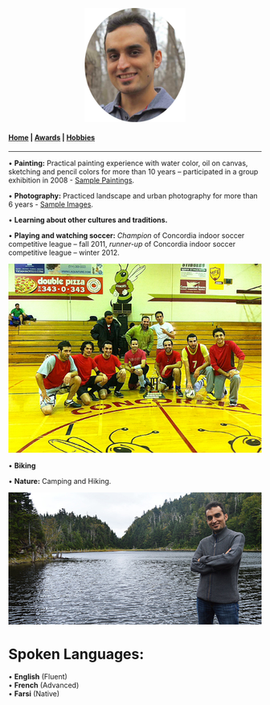 
<p align="center">
  <img src="Images/profile.jpg" width="200"/>
</p>

#### [Home](index.md) | [Awards](awards.md) | [Hobbies](hobbies.md)

-----------------------------

• **Painting:** Practical painting experience with water color, oil on canvas, sketching and pencil colors for more than 10 years – participated in a group exhibition in 2008 - [Sample Paintings](https://www.flickr.com/photos/143175424@N05/albums/72157672068948112).

• **Photography:** Practiced landscape and urban photography for more than 6 years - [Sample Images](https://www.flickr.com/photos/143175424@N05/).

• **Learning about other cultures and traditions.**

• **Playing and watching soccer:** *Champion* of Concordia indoor soccer competitive league – fall 2011, *runner-up* of Concordia indoor soccer competitive league – winter 2012.
<p align="center">
  <img src="Images/soccer.jpg" width="650"/>
</p>

• **Biking**

• **Nature:** Camping and Hiking.
<p align="center">
  <img src="Images/nature.jpg" width="650"/>
</p>

# **Spoken Languages:**

• **English** (Fluent)  
• **French** (Advanced)  
• **Farsi** (Native)
